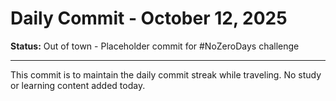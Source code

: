 # Daily Commit - October 12, 2025

**Status:** Out of town - Placeholder commit for #NoZeroDays challenge

---

This commit is to maintain the daily commit streak while traveling.
No study or learning content added today.

